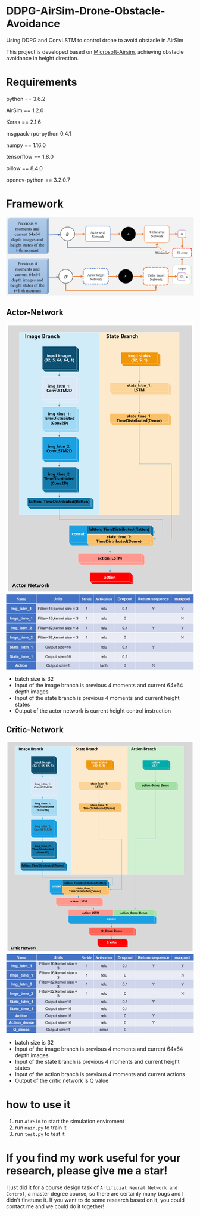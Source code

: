 # DDPG-AirSim-Drone-Obstacle-Avoidance
Using DDPG and ConvLSTM to control drone to avoid obstacle in AirSim

This project is developed based on [Microsoft-Airsim](https://github.com/microsoft/AirSim), achieving obstacle avoidance in height direction.

# Requirements
python == 3.6.2

AirSim == 1.2.0

Keras == 2.1.6

msgpack-rpc-python 0.4.1

numpy == 1.16.0

tensorflow == 1.8.0

pillow == 8.4.0

opencv-python == 3.2.0.7

# Framework
![image](./images/framework.png)


## Actor-Network
![image](./images/actor.png)
![image](./images/actor_details.png)
- batch size is 32
- Input of the image branch is previous 4 moments and current 64x64 depth images
- Input of the state branch is previous 4 moments and current height states
- Output of the actor network is current height control instruction


## Critic-Network
![image](./images/critic.png)
![image](./images/critic_details.png)
- batch size is 32
- Input of the image branch is previous 4 moments and current 64x64 depth images
- Input of the state branch is previous 4 moments and current height states
- Input of the action branch is previous 4 moments and current actions
- Output of the critic network is Q value


# how to use it
1. run `AirSim` to start the simulation enviroment
2. run `main.py` to train it
3. run `test.py` to test it


# If you find my work useful for your research, please give me a star!
I just did it for a course design task of `Artificial Neural Network and Control`, a master degree course, so there are certainly many bugs and I didn't finetune it.
If you want to do some research based on it, you could contact me and we could do it together!
